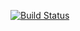 [![Build Status](https://travis-ci.org/danielfb88/restauranteMarilza.svg?branch=develop)](https://travis-ci.org/danielfb88/restauranteMarilza)
